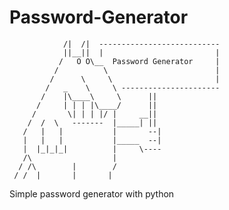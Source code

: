 # Password-Generator



                /|  /|  ---------------------------
                ||__||  |                         |
               /   O O\__  Password Generator     |
              /          \                        |
             /      \     \                       |
            /   _    \     \ ----------------------
           /    |\____\     \      ||
          /     | | | |\____/      ||
         /       \| | | |/ |     __||
        /  /  \   -------  |_____| ||
       /   |   |           |       --|
       |   |   |           |_____  --|
       |  |_|_|_|          |     \----
       /\                  |
      / /\        |        /
     / /  |       |       |
Simple password generator with python 
